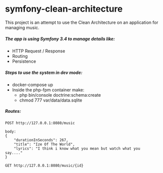 symfony-clean-architecture
==========================

This project is an attempt to use the Clean Architecture 
on an application for managing music. 

##### The app is using Symfony 3.4 to manage details like:
- HTTP Request / Response
- Routing
- Persistence

##### Steps to use the system in dev mode:

- docker-compose up
- Inside the php-fpm container make: 
   - php bin/console doctrine:schema:create
   - chmod 777 var/data/data.sqlite 

##### Routes:

```
POST http://127.0.0.1:8080/music

body:
{
    "durationInSeconds": 267,
    "title": "Ize Of The World",
    "lyrics": "I think i know what you mean but watch what you say...."
}
```

```
GET http://127.0.0.1:8080/music/{id}
```